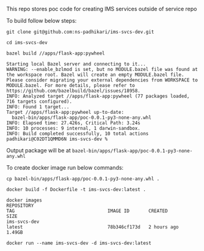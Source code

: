 This repo stores poc code for creating IMS services outside of service repo

To build follow below steps:

```
git clone git@github.com:ns-padhikari/ims-svcs-dev.git

cd ims-svcs-dev

bazel build //apps/flask-app:pywheel

Starting local Bazel server and connecting to it...
WARNING: --enable_bzlmod is set, but no MODULE.bazel file was found at the workspace root. Bazel will create an empty MODULE.bazel file. Please consider migrating your external dependencies from WORKSPACE to MODULE.bazel. For more details, please refer to https://github.com/bazelbuild/bazel/issues/18958.
INFO: Analyzed target //apps/flask-app:pywheel (77 packages loaded, 716 targets configured).
INFO: Found 1 target...
Target //apps/flask-app:pywheel up-to-date:
  bazel-bin/apps/flask-app/poc-0.0.1-py3-none-any.whl
INFO: Elapsed time: 27.426s, Critical Path: 3.24s
INFO: 10 processes: 9 internal, 1 darwin-sandbox.
INFO: Build completed successfully, 10 total actions
padhikari@C02DT1QMMD6N ims-svcs-dev %
```

Output package will be at `bazel-bin/apps/flask-app/poc-0.0.1-py3-none-any.whl`



To create docker image run below commands:

```
cp bazel-bin/apps/flask-app/poc-0.0.1-py3-none-any.whl .

docker build -f Dockerfile -t ims-svcs-dev:latest .

docker images
REPOSITORY                                                             TAG                                  IMAGE ID       CREATED        SIZE
ims-svcs-dev                                                           latest                               78b346cf173d   2 hours ago    1.49GB

docker run --name ims-svcs-dev -d ims-svcs-dev:latest
```
